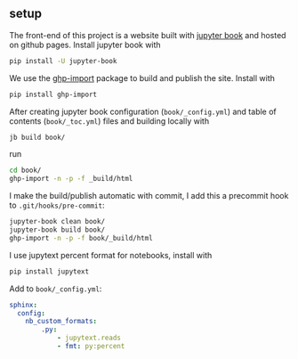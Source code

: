 ## setup
The front-end of this project is a website built with [jupyter book](https://jupyterbook.org/intro.html) and hosted on github pages. Install jupyter book with
```sh
pip install -U jupyter-book
```
We use the [ghp-import](https://github.com/c-w/ghp-import) package to build and publish the site. Install with
```sh
pip install ghp-import
```
After creating jupyter book configuration (`book/_config.yml`) and table of contents (`book/_toc.yml`) files and building locally with
```sh
jb build book/
```
run
```sh
cd book/
ghp-import -n -p -f _build/html
```

I make the build/publish automatic with commit, I add this a precommit hook to `.git/hooks/pre-commit`:
```sh
jupyter-book clean book/
jupyter-book build book/
ghp-import -n -p -f book/_build/html
```

I use jupytext percent format for notebooks, install with
```sh
pip install jupytext
```
Add to `book/_config.yml`:
```yml
sphinx:
  config:
    nb_custom_formats:
        .py:
            - jupytext.reads
            - fmt: py:percent
```